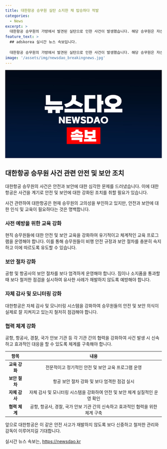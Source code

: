 ```yaml
---
title: 대한항공 승무원 실탄 소지한 채 탑승하다 적발
categories:
  - News
excerpt: >
  대한항공 승무원의 가방에서 발견된 실탄으로 인한 사건이 발생했습니다. 해당 승무원은 자신이 실탄을 가지고 있다는 사실을 인지하지 못했다고 주장하고, 대한항공은 고의성이 없다고 밝혔습니다. 그러나, 이 사건으로 인해 안전과 보안 문제에 대한 우려가 제기되고 있습니다. 실탄을 비행기에 소지한 현직 승무원의 행동은 심각한 문제로 여겨지며, 경찰 수사가 계속되고 있는 상황입니다.
feature_text: >
  ## adskorea 실시간 뉴스 속보입니다.

  대한항공 승무원의 가방에서 발견된 실탄으로 인한 사건이 발생했습니다. 해당 승무원은 자신이 실탄을 가지고 있다는 사실을 인지하지 못했다고 주장하고, 대한항공은 고의성이 없다고 밝혔습니다. 그러나, 이 사건으로 인해 안전과 보안 문제에 대한 우려가 제기되고 있습니다. 실탄을 비행기에 소지한 현직 승무원의 행동은 심각한 문제로 여겨지며, 경찰 수사가 계속되고 있는 상황입니다.
image: '/assets/img/newsdao_breakingnews.jpg'
---
```


<p><img src="/assets/img/newsdao_breakingnews.jpg" alt="adskorea 속보" /></p>

<h2 data-ke-size="size26">대한항공 승무원 사건 관련 안전 및 보안 조치</h2>

<p>대한항공 승무원의 사건은 안전과 보안에 대한 심각한 문제를 드러냈습니다. 이에 대한항공은 사건을 계기로 안전 및 보안에 대한 강화된 조치를 취할 필요가 있습니다.</p>

<p data-ke-size="size16">사건 관련하여 대한항공은 현재 승무원의 고의성을 부인하고 있지만, 안전과 보안에 대한 인식 및 교육이 필요하다는 것은 명백합니다. </p>

<h3 data-ke-size="size24">사전 예방을 위한 교육 강화</h3>

<p>현직 승무원들에 대한 안전 및 보안 교육을 강화하여 유기적이고 체계적인 교육 프로그램을 운영해야 합니다. 이를 통해 승무원들이 비행 안전 규정과 보안 절차를 충분히 숙지하고 이에 따르도록 유도할 수 있습니다.</p>

<h3 data-ke-size="size24">보안 절차 강화</h3>

<p>공항 및 항공사의 보안 절차를 보다 엄격하게 운영해야 합니다. 짐이나 소지품을 통과할 때 보다 철저한 점검을 실시하여 유사한 사례가 재발하지 않도록 예방해야 합니다.</p>

<h3 data-ke-size="size24">자체 감사 및 모니터링 강화</h3>

<p>대한항공은 자체 감사 및 모니터링 시스템을 강화하여 승무원들의 안전 및 보안 의식이 실제로 잘 지켜지고 있는지 철저히 점검해야 합니다.</p>

<h3 data-ke-size="size24">협력 체계 강화</h3>

<p>공항, 항공사, 경찰, 국가 안보 기관 등 각 기관 간의 협력을 강화하여 사건 발생 시 신속하고 효과적인 대응을 할 수 있도록 체계를 구축해야 합니다.</p>

<table>
  <thead>
    <tr>
      <th>항목</th>
      <th>내용</th>
    </tr>
  </thead>
  <tbody>
    <tr>
      <td style="text-align: center; height: 17px;"><b>교육 강화</b></td>
      <td style="text-align: center; height: 17px;">전문적이고 정기적인 안전 및 보안 교육 프로그램 운영</td>
    </tr>
    <tr>
      <td style="text-align: center; height: 17px;"><b>보안 절차</b></td>
      <td style="text-align: center; height: 17px;">항공 보안 절차 강화 및 보다 엄격한 점검 실시</td>
    </tr>
    <tr>
      <td style="text-align: center; height: 17px;"><b>자체 감사</b></td>
      <td style="text-align: center; height: 17px;">자체 감사 및 모니터링 시스템을 강화하여 안전 및 보안 체계 실질적인 운영 확인</td>
    </tr>
    <tr>
      <td style="text-align: center; height: 17px;"><b>협력 체계</b></td>
      <td style="text-align: center; height: 17px;">공항, 항공사, 경찰, 국가 안보 기관 간의 신속하고 효과적인 협력을 위한 체계 구축</td>
    </tr>
  </tbody>
</table>

<p data-ke-size="size16">앞으로 대한항공은 이 같은 안전 사고가 재발하지 않도록 보다 신중하고 철저한 관리와 감독이 이루어지길 기대합니다.</p>
실시간 뉴스 속보는, <a href="https://newsdao.kr" rel="dofollow">https://newsdao.kr</a>



